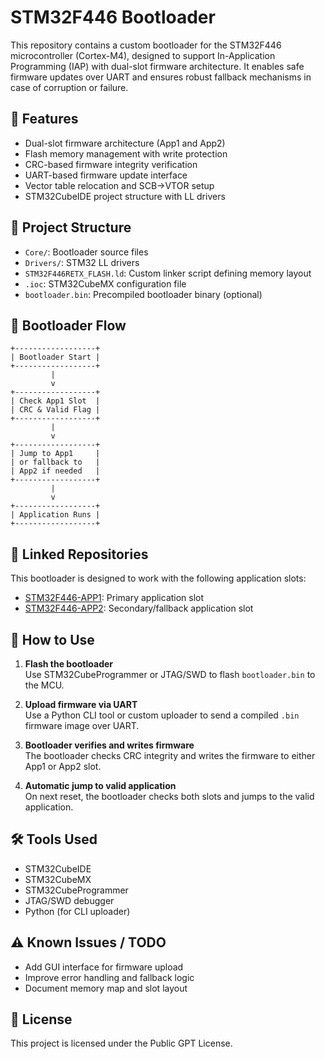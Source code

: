 # STM32F446 Bootloader

This repository contains a custom bootloader for the STM32F446 microcontroller (Cortex-M4), designed to support In-Application Programming (IAP) with dual-slot firmware architecture. It enables safe firmware updates over UART and ensures robust fallback mechanisms in case of corruption or failure.

## 🚀 Features

- Dual-slot firmware architecture (App1 and App2)
- Flash memory management with write protection
- CRC-based firmware integrity verification
- UART-based firmware update interface
- Vector table relocation and SCB->VTOR setup
- STM32CubeIDE project structure with LL drivers

## 📁 Project Structure

- `Core/`: Bootloader source files
- `Drivers/`: STM32 LL drivers
- `STM32F446RETX_FLASH.ld`: Custom linker script defining memory layout
- `.ioc`: STM32CubeMX configuration file
- `bootloader.bin`: Precompiled bootloader binary (optional)

## 🧠 Bootloader Flow

```plaintext
+------------------+
| Bootloader Start |
+------------------+
         |
         v
+------------------+
| Check App1 Slot  |
| CRC & Valid Flag |
+------------------+
         |
         v
+------------------+
| Jump to App1     |
| or fallback to   |
| App2 if needed   |
+------------------+
         |
         v
+------------------+
| Application Runs |
+------------------+
```

## 🔗 Linked Repositories

This bootloader is designed to work with the following application slots:

- [STM32F446-APP1](https://github.com/Vojtese/STM32F446-APP1): Primary application slot
- [STM32F446-APP2](https://github.com/Vojtese/STM32F446-APP2): Secondary/fallback application slot

## 🧪 How to Use

1. **Flash the bootloader**  
   Use STM32CubeProgrammer or JTAG/SWD to flash `bootloader.bin` to the MCU.

2. **Upload firmware via UART**  
   Use a Python CLI tool or custom uploader to send a compiled `.bin` firmware image over UART.

3. **Bootloader verifies and writes firmware**  
   The bootloader checks CRC integrity and writes the firmware to either App1 or App2 slot.

4. **Automatic jump to valid application**  
   On next reset, the bootloader checks both slots and jumps to the valid application.

## 🛠️ Tools Used

- STM32CubeIDE
- STM32CubeMX
- STM32CubeProgrammer
- JTAG/SWD debugger
- Python (for CLI uploader)

## ⚠️ Known Issues / TODO

- Add GUI interface for firmware upload
- Improve error handling and fallback logic
- Document memory map and slot layout

## 📜 License

This project is licensed under the Public GPT License.
